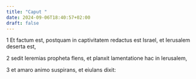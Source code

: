 ```yaml
---
title: "Caput "
date: 2024-09-06T18:40:57+02:00
draft: false
---
```




1 Et factum est, postquam in captivitatem redactus est Israel, et Ierusalem deserta est,

2 sedit Ieremias propheta flens, et planxit lamentatione hac in Ierusalem,

3 et amaro animo suspirans, et eiulans dixit:

